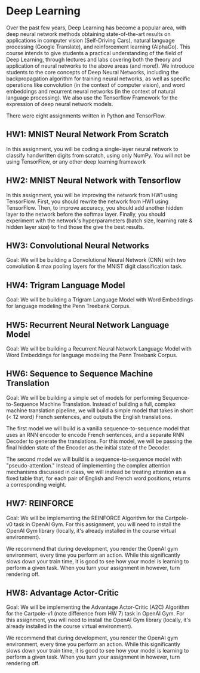 # Deep Learning

Over the past few years, Deep Learning has become a popular area, with deep neural network methods obtaining state-of-the-art results on applications in computer vision (Self-Driving Cars), natural language processing (Google Translate), and reinforcement learning (AlphaGo). 
This course intends to give students a practical understanding of the field of Deep Learning, through lectures and labs covering both the theory and application of neural networks to the above areas (and more!). We introduce students to the core concepts of Deep Neural Networks, including the backpropagation algorithm for training neural networks, as well as specific operations like convolution (in the context of computer vision), and word embeddings and recurrent neural networks (in the context of natural language processing). We also use the Tensorflow Framework for the expression of deep neural network models.

There were eight assignments written in Python and TensorFlow.

## HW1: MNIST Neural Network From Scratch
In this assignment, you will be coding a single-layer neural network to classify handwritten digits from scratch, using only NumPy. You will not be using TensorFlow, or any other deep learning framework


## HW2: MNIST Neural Network with Tensorflow
In this assignment, you will be improving the network from HW1 using TensorFlow.
First, you should rewrite the network from HW1 using TensorFlow. Then, to improve accuracy, you should add another hidden layer to the network before the softmax layer. Finally, you should experiment with the network's hyperparameters (batch size, learning rate & hidden layer size) to find those the give the best results.


## HW3: Convolutional Neural Networks
Goal:
We will be building a Convolutional Neural Network (CNN) with two convolution & max pooling layers for the MNIST digit classification task.


## HW4: Trigram Language Model
Goal:
We will be building a Trigram Language Model with Word Embeddings for language modeling the Penn Treebank Corpus.


## HW5: Recurrent Neural Network Language Model
Goal:
We will be building a Recurrent Neural Network Language Model with Word Embeddings for language modeling the Penn Treebank Corpus.


## HW6: Sequence to Sequence Machine Translation
Goal:
We will be building a simple set of models for performing Sequence-to-Sequence Machine Translation. Instead of building a full, complex machine translation pipeline, we will build a simple model that takes in short (< 12 word) French sentences, and outputs the English translations.

The first model we will build is a vanilla sequence-to-sequence model that uses an RNN encoder to encode French sentences, and a separate RNN Decoder to generate the translations. For this model, we will be passing the final hidden state of the Encoder as the initial state of the Decoder.

The second model we will build is a sequence-to-sequence model with "pseudo-attention." Instead of implementing the complex attention mechanisms discussed in class, we will instead be treating attention as a fixed table that, for each pair of English and French word positions, returns a corresponding weight.


## HW7: REINFORCE
Goal:
We will be implementing the REINFORCE Algorithm for the Cartpole-v0 task in OpenAI Gym. For this assignment, you will need to install the OpenAI Gym library (locally, it's already installed in the course virtual environment).

We recommend that during development, you render the OpenAI gym environment, every time you perform an action. While this significantly slows down your train time, it is good to see how your model is learning to perform a given task. When you turn your assignment in however, turn rendering off.


## HW8: Advantage Actor-Critic
Goal:
We will be implementing the Advantage Actor-Critic (A2C) Algorithm for the Cartpole-v1 (note difference from HW 7) task in OpenAI Gym. For this assignment, you will need to install the OpenAI Gym library (locally, it's already installed in the course virtual environment).

We recommend that during development, you render the OpenAI gym environment, every time you perform an action. While this significantly slows down your train time, it is good to see how your model is learning to perform a given task. When you turn your assignment in however, turn rendering off.